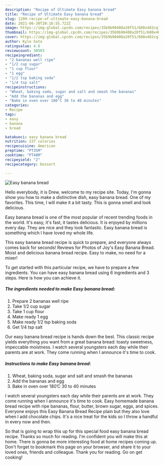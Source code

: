 ```yaml
---
description: "Recipe of Ultimate Easy banana bread"
title: "Recipe of Ultimate Easy banana bread"
slug: 1299-recipe-of-ultimate-easy-banana-bread
date: 2021-06-30T20:16:55.722Z
image: https://img-global.cpcdn.com/recipes/35b9b90408a20f51/680x482cq70/easy-banana-bread-recipe-main-photo.jpg
thumbnail: https://img-global.cpcdn.com/recipes/35b9b90408a20f51/680x482cq70/easy-banana-bread-recipe-main-photo.jpg
cover: https://img-global.cpcdn.com/recipes/35b9b90408a20f51/680x482cq70/easy-banana-bread-recipe-main-photo.jpg
author: Kyle Soto
ratingvalue: 4.6
reviewcount: 30503
recipeingredient:
- "2 bananas well ripe"
- "1/2 cup sugar"
- "1 cup flour"
- "1 egg"
- "1/2 tsp baking soda"
- "1/4 tsp salt"
recipeinstructions:
- "Wheat, baking soda, sugar and salt and smash the bananas"
- "Add the bananas and egg"
- "Bake in oven over 180’C 30 to 40 minutes"
categories:
- Recipe
tags:
- easy
- banana
- bread

katakunci: easy banana bread 
nutrition: 237 calories
recipecuisine: American
preptime: "PT35M"
cooktime: "PT48M"
recipeyield: "2"
recipecategory: Dessert

---
```



![Easy banana bread](https://img-global.cpcdn.com/recipes/35b9b90408a20f51/680x482cq70/easy-banana-bread-recipe-main-photo.jpg)

Hello everybody, it is Drew, welcome to my recipe site. Today, I'm gonna show you how to make a distinctive dish, easy banana bread. One of my favorites. This time, I will make it a bit tasty. This is gonna smell and look delicious.

Easy banana bread is one of the most popular of recent trending foods in the world. It's easy, it's fast, it tastes delicious. It is enjoyed by millions every day. They are nice and they look fantastic. Easy banana bread is something which I have loved my whole life.

This easy banana bread recipe is quick to prepare, and everyone always comes back for seconds! Reviews for Photos of Joy&#39;s Easy Banana Bread. Moist and delicious banana bread recipe. Easy to make, no need for a mixer!


To get started with this particular recipe, we have to prepare a few ingredients. You can have easy banana bread using 6 ingredients and 3 steps. Here is how you can achieve it.

<!--inarticleads1-->

##### The ingredients needed to make Easy banana bread:

1. Prepare 2 bananas well ripe
1. Take 1/2 cup sugar
1. Take 1 cup flour
1. Make ready 1 egg
1. Make ready 1/2 tsp baking soda
1. Get 1/4 tsp salt


Our easy banana bread recipe is hands down the best. This classic recipe yields everything you want from a great banana bread: toasty sweetness, impeccable moistness. I watch several youngsters each day while their parents are at work. They come running when I announce it&#39;s time to cook. 

<!--inarticleads2-->

##### Instructions to make Easy banana bread:

1. Wheat, baking soda, sugar and salt and smash the bananas
1. Add the bananas and egg
1. Bake in oven over 180’C 30 to 40 minutes


I watch several youngsters each day while their parents are at work. They come running when I announce it&#39;s time to cook. Easy homemade banana bread recipe with ripe bananas, flour, butter, brown sugar, eggs, and spices. Everyone enjoys this Easy Banana Bread Recipe plain but they also love when I add chocolate chips. It&#39;s a nice treat for the kids so I throw a handful in every now and then. 

So that is going to wrap this up for this special food easy banana bread recipe. Thanks so much for reading. I'm confident you will make this at home. There is gonna be more interesting food at home recipes coming up. Don't forget to bookmark this page on your browser, and share it to your loved ones, friends and colleague. Thank you for reading. Go on get cooking!
